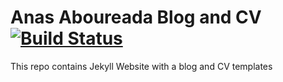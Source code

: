 # Anas Aboureada Blog and CV [![Build Status](https://travis-ci.org/AnasFullStack/anasfullstack.github.io.svg?branch=development)](https://travis-ci.org/AnasFullStack/anasfullstack.github.io)

This repo contains Jekyll Website with a blog and CV templates
